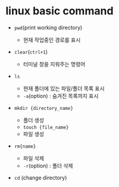 # linux basic command

- `pwd`(print working directory)
   - 현재 작업중인 경로를 표시
- `clear`(`ctrl+1`)
   - 터미널 창을 지워주는 명령어
-  `ls`
   - 현재 폴더에 있는 파일/폴더 목록 표시
   - `-a`(option) : 숨겨진 목록까지 표시

- `mkdir {directory_name}`
  - 폴더 생성
  - `touch {file_name}`
  - 파일 생성

- `rm{name}`
  - 파일 삭제
  - `-r`(option) : 폴더 삭제

- `cd` (change directory)
